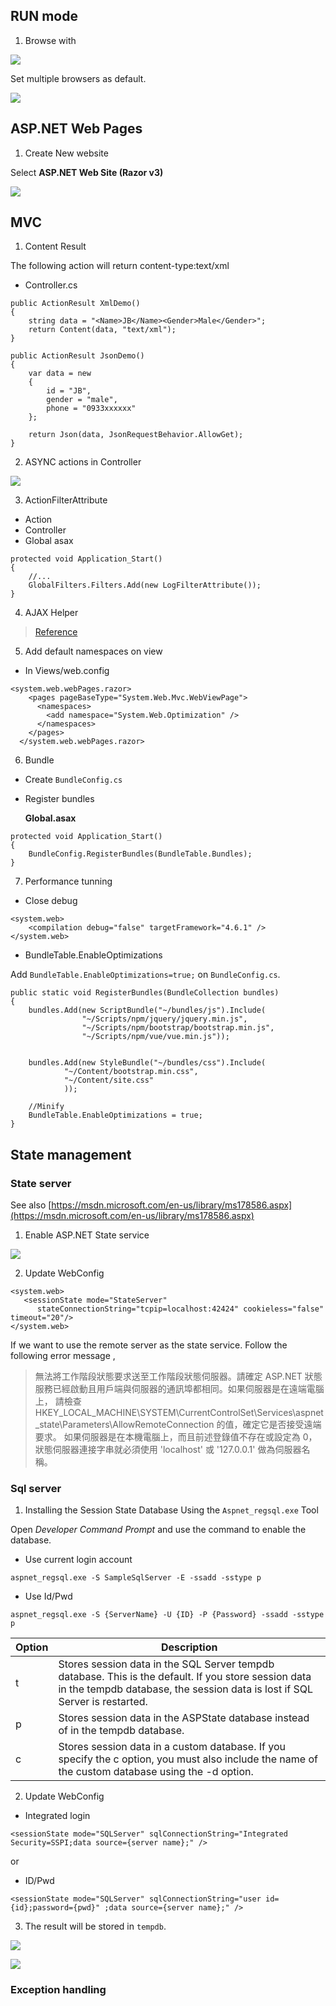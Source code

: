 ## RUN mode

1. Browse with

![](assets\002.PNG)


Set multiple browsers as default.

![](assets\003.PNG)


## ASP.NET Web Pages 


1. Create New website

Select **ASP.NET Web Site (Razor v3)**

![](assets\001.PNG)




## MVC 

1. Content Result

The following action will return content-type:text/xml

* Controller.cs

```
public ActionResult XmlDemo()
{
    string data = "<Name>JB</Name><Gender>Male</Gender>";
    return Content(data, "text/xml");
}

public ActionResult JsonDemo()
{
    var data = new
    {
        id = "JB",
        gender = "male",
        phone = "0933xxxxxx"
    };

    return Json(data, JsonRequestBehavior.AllowGet);
}
```


2. ASYNC actions in Controller 

![](assets/004.PNG)



3. ActionFilterAttribute

* Action
* Controller
* Global asax

```
protected void Application_Start()
{
    //...
    GlobalFilters.Filters.Add(new LogFilterAttribute());
}
```



4. AJAX Helper


> [Reference](http://www.c-sharpcorner.com/article/Asp-Net-mvc-ajax-helper/)


5. Add default namespaces on view

* In Views/web.config

```
<system.web.webPages.razor>
    <pages pageBaseType="System.Web.Mvc.WebViewPage">
      <namespaces>
        <add namespace="System.Web.Optimization" />
      </namespaces>
    </pages>
  </system.web.webPages.razor>
```


6. Bundle

  * Create `BundleConfig.cs`

  * Register bundles
    
    **Global.asax**

```
protected void Application_Start()
{
    BundleConfig.RegisterBundles(BundleTable.Bundles);
}
```


7. Performance tunning

* Close debug

```
<system.web>
    <compilation debug="false" targetFramework="4.6.1" />
</system.web>
```

* BundleTable.EnableOptimizations

Add `BundleTable.EnableOptimizations=true;` on `BundleConfig.cs`.

```
public static void RegisterBundles(BundleCollection bundles)
{
    bundles.Add(new ScriptBundle("~/bundles/js").Include(
                "~/Scripts/npm/jquery/jquery.min.js",
                "~/Scripts/npm/bootstrap/bootstrap.min.js",
                "~/Scripts/npm/vue/vue.min.js"));


    bundles.Add(new StyleBundle("~/bundles/css").Include(
            "~/Content/bootstrap.min.css",
            "~/Content/site.css"
            ));

    //Minify
    BundleTable.EnableOptimizations = true;
}
```



## State management

### State server

See also [https://msdn.microsoft.com/en-us/library/ms178586.aspx](https://msdn.microsoft.com/en-us/library/ms178586.aspx)

1. Enable ASP.NET State service

![](assets/005.PNG)

2. Update WebConfig

```
<system.web>
   <sessionState mode="StateServer"
      stateConnectionString="tcpip=localhost:42424" cookieless="false" timeout="20"/>
</system.web>
```

If we want to use the remote server as the state service.
Follow the following error message ,

> 無法將工作階段狀態要求送至工作階段狀態伺服器。請確定 ASP.NET 狀態服務已經啟動且用戶端與伺服器的通訊埠都相同。如果伺服器是在遠端電腦上，
> 請檢查 HKEY_LOCAL_MACHINE\SYSTEM\CurrentControlSet\Services\aspnet_state\Parameters\AllowRemoteConnection 的值，確定它是否接受遠端要求。
> 如果伺服器是在本機電腦上，而且前述登錄值不存在或設定為 0，狀態伺服器連接字串就必須使用 'localhost' 或 '127.0.0.1' 做為伺服器名稱。


### Sql server


1. Installing the Session State Database Using the `Aspnet_regsql.exe` Tool

Open *Developer Command Prompt* and use the command to enable the database.

* Use current login account

```
aspnet_regsql.exe -S SampleSqlServer -E -ssadd -sstype p
```

* Use Id/Pwd

```
aspnet_regsql.exe -S {ServerName} -U {ID} -P {Password} -ssadd -sstype p
```

| Option | Description |
|---|---|
| t  | Stores session data in the SQL Server tempdb database. This is the default. If you store session data in the tempdb database, the session data is lost if SQL Server is restarted.  |
| p  | Stores session data in the ASPState database instead of in the tempdb database.  |
| c  | Stores session data in a custom database. If you specify the c option, you must also include the name of the custom database using the -d option.  |


2. Update WebConfig

* Integrated login

```
<sessionState mode="SQLServer" sqlConnectionString="Integrated Security=SSPI;data source={server name};" />
```

or 

* ID/Pwd

```
<sessionState mode="SQLServer" sqlConnectionString="user id={id};password={pwd}" ;data source={server name};" />
```


3. The result will be stored in `tempdb`.


![](assets/006.PNG)


![](assets/007.PNG)





### Exception handling




